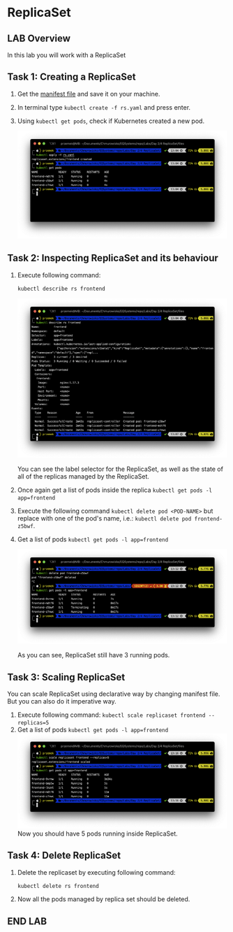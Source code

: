 
<br><br>
<br><br>
<br><br>

# ReplicaSet

## LAB Overview
   In this lab you will work with a ReplicaSet

## Task 1: Creating a ReplicaSet

1. Get the [manifest file](./files/rs.yaml) and save it on your machine.
1. In terminal type `kubectl create -f rs.yaml` and press enter.
1. Using `kubectl get pods`, check if Kubernetes created a new pod.

   ![img](./img/replicaset1.png)

## Task 2: Inspecting ReplicaSet and its behaviour

1. Execute following command:

   ```bash
   kubectl describe rs frontend
   ```

   ![img](./img/replicaset2.png)

   You can see the label selector for the ReplicaSet, as well as the state of all of the replicas managed by the ReplicaSet.

1. Once again get a list of pods inside the replica `kubectl get pods -l app=frontend`
1. Execute the following command `kubectl delete pod <POD-NAME>` but replace _<POD-NAME>_ with one of the pod's name, i.e.: `kubectl delete pod frontend-z5bwf`.
1. Get a list of pods `kubectl get pods -l app=frontend`

   ![img](./img/replicaset3.png)

   As you can see, ReplicaSet still have 3 running pods.

## Task 3: Scaling ReplicaSet

You can scale ReplicaSet using declarative way by changing manifest file. But you can also do it imperative way.

1. Execute following command:
   `kubectl scale replicaset frontend --replicas=5`
2. Get a list of pods `kubectl get pods -l app=frontend`
   ![img](./img/replicaset4.png)
   Now you should have 5 pods running inside ReplicaSet.

## Task 4: Delete ReplicaSet

1. Delete the replicaset by executing following command:
   ```bash
   kubectl delete rs frontend
   ```
1. Now all the pods managed by replica set should be deleted.

## END LAB

<br><br>


